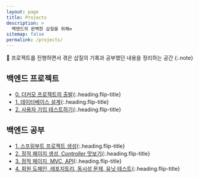 ```yaml
---
layout: page
title: Projects
description: >
  백엔드의 완벽한 삽질을 위해⚒
sitemap: false
permalink: /projects/
---
```


💎 프로젝트를 진행하면서 겪은 삽질의 기록과 공부했던 내용을 정리하는 공간 
{:.note}

## 백엔드 프로젝트
* [0. 더커모 프로젝트의 출발]{:.heading.flip-title}
* [1. 데이터베이스 설계]{:.heading.flip-title}
* [2. 사용자 가입 테스트하기]{:.heading.flip-title}



## 백엔드 공부

* [1. 스프링부트 프로젝트 생성]{:.heading.flip-title}
* [2. 정적 페이지 생성, Controller 맛보기]{:.heading.flip-title}
* [3. 정적 페이지, MVC, API]{:.heading.flip-title}
* [4. 회원 도메인, 레포지토리, 동시성 문제, 유닛 테스트]{:.heading.flip-title}




[1. 스프링부트 프로젝트 생성]: spring-boot-1.md
[2. 정적 페이지 생성, Controller 맛보기]: spring-boot-2.md
[3. 정적 페이지, MVC, API]: spring-boot-3.md
[4. 회원 도메인, 레포지토리, 동시성 문제, 유닛 테스트]: spring-boot-4.md

[0. 더커모 프로젝트의 출발]: thecomo-1.md
[1. 데이터베이스 설계]: thecomo-2.md
[2. 사용자 가입 테스트하기]: thecomo-3.md
